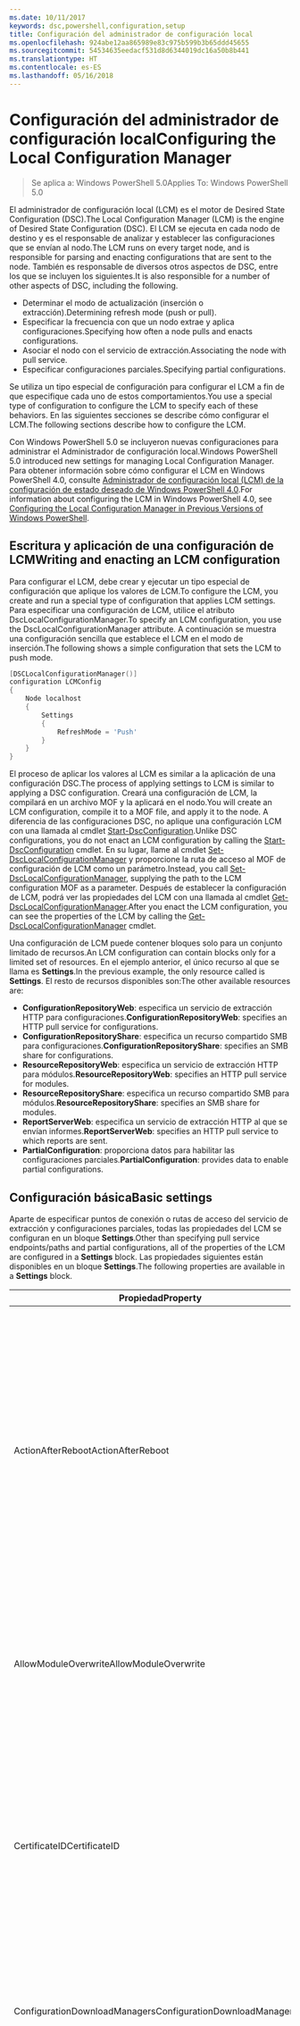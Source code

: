 ```yaml
---
ms.date: 10/11/2017
keywords: dsc,powershell,configuration,setup
title: Configuración del administrador de configuración local
ms.openlocfilehash: 924abe12aa865989e83c975b599b3b65ddd45655
ms.sourcegitcommit: 54534635eedacf531d8d6344019dc16a50b8b441
ms.translationtype: HT
ms.contentlocale: es-ES
ms.lasthandoff: 05/16/2018
---
```

# <a name="configuring-the-local-configuration-manager"></a><span data-ttu-id="0a22b-103">Configuración del administrador de configuración local</span><span class="sxs-lookup"><span data-stu-id="0a22b-103">Configuring the Local Configuration Manager</span></span>

> <span data-ttu-id="0a22b-104">Se aplica a: Windows PowerShell 5.0</span><span class="sxs-lookup"><span data-stu-id="0a22b-104">Applies To: Windows PowerShell 5.0</span></span>

<span data-ttu-id="0a22b-105">El administrador de configuración local (LCM) es el motor de Desired State Configuration (DSC).</span><span class="sxs-lookup"><span data-stu-id="0a22b-105">The Local Configuration Manager (LCM) is the engine of Desired State Configuration (DSC).</span></span>
<span data-ttu-id="0a22b-106">El LCM se ejecuta en cada nodo de destino y es el responsable de analizar y establecer las configuraciones que se envían al nodo.</span><span class="sxs-lookup"><span data-stu-id="0a22b-106">The LCM runs on every target node, and is responsible for parsing and enacting configurations that are sent to the node.</span></span>
<span data-ttu-id="0a22b-107">También es responsable de diversos otros aspectos de DSC, entre los que se incluyen los siguientes.</span><span class="sxs-lookup"><span data-stu-id="0a22b-107">It is also responsible for a number of other aspects of DSC, including the following.</span></span>

- <span data-ttu-id="0a22b-108">Determinar el modo de actualización (inserción o extracción).</span><span class="sxs-lookup"><span data-stu-id="0a22b-108">Determining refresh mode (push or pull).</span></span>
- <span data-ttu-id="0a22b-109">Especificar la frecuencia con que un nodo extrae y aplica configuraciones.</span><span class="sxs-lookup"><span data-stu-id="0a22b-109">Specifying how often a node pulls and enacts configurations.</span></span>
- <span data-ttu-id="0a22b-110">Asociar el nodo con el servicio de extracción.</span><span class="sxs-lookup"><span data-stu-id="0a22b-110">Associating the node with pull service.</span></span>
- <span data-ttu-id="0a22b-111">Especificar configuraciones parciales.</span><span class="sxs-lookup"><span data-stu-id="0a22b-111">Specifying partial configurations.</span></span>

<span data-ttu-id="0a22b-112">Se utiliza un tipo especial de configuración para configurar el LCM a fin de que especifique cada uno de estos comportamientos.</span><span class="sxs-lookup"><span data-stu-id="0a22b-112">You use a special type of configuration to configure the LCM to specify each of these behaviors.</span></span>
<span data-ttu-id="0a22b-113">En las siguientes secciones se describe cómo configurar el LCM.</span><span class="sxs-lookup"><span data-stu-id="0a22b-113">The following sections describe how to configure the LCM.</span></span>

<span data-ttu-id="0a22b-114">Con Windows PowerShell 5.0 se incluyeron nuevas configuraciones para administrar el Administrador de configuración local.</span><span class="sxs-lookup"><span data-stu-id="0a22b-114">Windows PowerShell 5.0 introduced new settings for managing Local Configuration Manager.</span></span>
<span data-ttu-id="0a22b-115">Para obtener información sobre cómo configurar el LCM en Windows PowerShell 4.0, consulte [Administrador de configuración local (LCM) de la configuración de estado deseado de Windows PowerShell 4.0](metaconfig4.md).</span><span class="sxs-lookup"><span data-stu-id="0a22b-115">For information about configuring the LCM in Windows PowerShell 4.0, see [Configuring the Local Configuration Manager in Previous Versions of Windows PowerShell](metaconfig4.md).</span></span>

## <a name="writing-and-enacting-an-lcm-configuration"></a><span data-ttu-id="0a22b-116">Escritura y aplicación de una configuración de LCM</span><span class="sxs-lookup"><span data-stu-id="0a22b-116">Writing and enacting an LCM configuration</span></span>

<span data-ttu-id="0a22b-117">Para configurar el LCM, debe crear y ejecutar un tipo especial de configuración que aplique los valores de LCM.</span><span class="sxs-lookup"><span data-stu-id="0a22b-117">To configure the LCM, you create and run a special type of configuration that applies LCM settings.</span></span>
<span data-ttu-id="0a22b-118">Para especificar una configuración de LCM, utilice el atributo DscLocalConfigurationManager.</span><span class="sxs-lookup"><span data-stu-id="0a22b-118">To specify an LCM configuration, you use the DscLocalConfigurationManager attribute.</span></span>
<span data-ttu-id="0a22b-119">A continuación se muestra una configuración sencilla que establece el LCM en el modo de inserción.</span><span class="sxs-lookup"><span data-stu-id="0a22b-119">The following shows a simple configuration that sets the LCM to push mode.</span></span>

```powershell
[DSCLocalConfigurationManager()]
configuration LCMConfig
{
    Node localhost
    {
        Settings
        {
            RefreshMode = 'Push'
        }
    }
}
```

<span data-ttu-id="0a22b-120">El proceso de aplicar los valores al LCM es similar a la aplicación de una configuración DSC.</span><span class="sxs-lookup"><span data-stu-id="0a22b-120">The process of applying settings to LCM is similar to applying a DSC configuration.</span></span>
<span data-ttu-id="0a22b-121">Creará una configuración de LCM, la compilará en un archivo MOF y la aplicará en el nodo.</span><span class="sxs-lookup"><span data-stu-id="0a22b-121">You will create an LCM configuration, compile it to a MOF file, and apply it to the node.</span></span>
<span data-ttu-id="0a22b-122">A diferencia de las configuraciones DSC, no aplique una configuración LCM con una llamada al cmdlet [Start-DscConfiguration](https://technet.microsoft.com/en-us/library/dn521623.aspx).</span><span class="sxs-lookup"><span data-stu-id="0a22b-122">Unlike DSC configurations, you do not enact an LCM configuration by calling the [Start-DscConfiguration](https://technet.microsoft.com/en-us/library/dn521623.aspx) cmdlet.</span></span>
<span data-ttu-id="0a22b-123">En su lugar, llame al cmdlet [Set-DscLocalConfigurationManager](https://technet.microsoft.com/en-us/library/dn521621.aspx) y proporcione la ruta de acceso al MOF de configuración de LCM como un parámetro.</span><span class="sxs-lookup"><span data-stu-id="0a22b-123">Instead, you call [Set-DscLocalConfigurationManager](https://technet.microsoft.com/en-us/library/dn521621.aspx), supplying the path to the LCM configuration MOF as a parameter.</span></span>
<span data-ttu-id="0a22b-124">Después de establecer la configuración de LCM, podrá ver las propiedades del LCM con una llamada al cmdlet [Get-DscLocalConfigurationManager](https://technet.microsoft.com/en-us/library/dn407378.aspx).</span><span class="sxs-lookup"><span data-stu-id="0a22b-124">After you enact the LCM configuration, you can see the properties of the LCM by calling the [Get-DscLocalConfigurationManager](https://technet.microsoft.com/en-us/library/dn407378.aspx) cmdlet.</span></span>

<span data-ttu-id="0a22b-125">Una configuración de LCM puede contener bloques solo para un conjunto limitado de recursos.</span><span class="sxs-lookup"><span data-stu-id="0a22b-125">An LCM configuration can contain blocks only for a limited set of resources.</span></span>
<span data-ttu-id="0a22b-126">En el ejemplo anterior, el único recurso al que se llama es **Settings**.</span><span class="sxs-lookup"><span data-stu-id="0a22b-126">In the previous example, the only resource called is **Settings**.</span></span>
<span data-ttu-id="0a22b-127">El resto de recursos disponibles son:</span><span class="sxs-lookup"><span data-stu-id="0a22b-127">The other available resources are:</span></span>

* <span data-ttu-id="0a22b-128">**ConfigurationRepositoryWeb**: especifica un servicio de extracción HTTP para configuraciones.</span><span class="sxs-lookup"><span data-stu-id="0a22b-128">**ConfigurationRepositoryWeb**: specifies an HTTP pull service for configurations.</span></span>
* <span data-ttu-id="0a22b-129">**ConfigurationRepositoryShare**: especifica un recurso compartido SMB para configuraciones.</span><span class="sxs-lookup"><span data-stu-id="0a22b-129">**ConfigurationRepositoryShare**: specifies an SMB share for configurations.</span></span>
* <span data-ttu-id="0a22b-130">**ResourceRepositoryWeb**: especifica un servicio de extracción HTTP para módulos.</span><span class="sxs-lookup"><span data-stu-id="0a22b-130">**ResourceRepositoryWeb**: specifies an HTTP pull service for modules.</span></span>
* <span data-ttu-id="0a22b-131">**ResourceRepositoryShare**: especifica un recurso compartido SMB para módulos.</span><span class="sxs-lookup"><span data-stu-id="0a22b-131">**ResourceRepositoryShare**: specifies an SMB share for modules.</span></span>
* <span data-ttu-id="0a22b-132">**ReportServerWeb**: especifica un servicio de extracción HTTP al que se envían informes.</span><span class="sxs-lookup"><span data-stu-id="0a22b-132">**ReportServerWeb**: specifies an HTTP pull service to which reports are sent.</span></span>
* <span data-ttu-id="0a22b-133">**PartialConfiguration**: proporciona datos para habilitar las configuraciones parciales.</span><span class="sxs-lookup"><span data-stu-id="0a22b-133">**PartialConfiguration**: provides data to enable partial configurations.</span></span>

## <a name="basic-settings"></a><span data-ttu-id="0a22b-134">Configuración básica</span><span class="sxs-lookup"><span data-stu-id="0a22b-134">Basic settings</span></span>

<span data-ttu-id="0a22b-135">Aparte de especificar puntos de conexión o rutas de acceso del servicio de extracción y configuraciones parciales, todas las propiedades del LCM se configuran en un bloque **Settings**.</span><span class="sxs-lookup"><span data-stu-id="0a22b-135">Other than specifying pull service endpoints/paths and partial configurations, all of the properties of the LCM are configured in a **Settings** block.</span></span>
<span data-ttu-id="0a22b-136">Las propiedades siguientes están disponibles en un bloque **Settings**.</span><span class="sxs-lookup"><span data-stu-id="0a22b-136">The following properties are available in a **Settings** block.</span></span>

|  <span data-ttu-id="0a22b-137">Propiedad</span><span class="sxs-lookup"><span data-stu-id="0a22b-137">Property</span></span>  |  <span data-ttu-id="0a22b-138">Tipo</span><span class="sxs-lookup"><span data-stu-id="0a22b-138">Type</span></span>  |  <span data-ttu-id="0a22b-139">Descripción</span><span class="sxs-lookup"><span data-stu-id="0a22b-139">Description</span></span>   |
|----------- |------- |--------------- |
| <span data-ttu-id="0a22b-140">ActionAfterReboot</span><span class="sxs-lookup"><span data-stu-id="0a22b-140">ActionAfterReboot</span></span>| <span data-ttu-id="0a22b-141">cadena</span><span class="sxs-lookup"><span data-stu-id="0a22b-141">string</span></span>| <span data-ttu-id="0a22b-142">Especifica lo que ocurre tras un reinicio durante la aplicación de una configuración.</span><span class="sxs-lookup"><span data-stu-id="0a22b-142">Specifies what happens after a reboot during the application of a configuration.</span></span> <span data-ttu-id="0a22b-143">Los valores posibles son __"ContinueConfiguration"__ y __"StopConfiguration"__.</span><span class="sxs-lookup"><span data-stu-id="0a22b-143">The possible values are __"ContinueConfiguration"__ and __"StopConfiguration"__.</span></span> <ul><li> <span data-ttu-id="0a22b-144">__ContinueConfiguration__: continúe aplicando la configuración actual después de reiniciar el equipo.</span><span class="sxs-lookup"><span data-stu-id="0a22b-144">__ContinueConfiguration__: Continue applying the current configuration after machine reboot.</span></span> <span data-ttu-id="0a22b-145">Este es el valor predeterminado</span><span class="sxs-lookup"><span data-stu-id="0a22b-145">This is the default value</span></span></li><li><span data-ttu-id="0a22b-146">__StopConfiguration__: detenga la configuración actual después de reiniciar el equipo.</span><span class="sxs-lookup"><span data-stu-id="0a22b-146">__StopConfiguration__: Stop the current configuration after machine reboot.</span></span></li></ul>|
| <span data-ttu-id="0a22b-147">AllowModuleOverwrite</span><span class="sxs-lookup"><span data-stu-id="0a22b-147">AllowModuleOverwrite</span></span>| <span data-ttu-id="0a22b-148">bool</span><span class="sxs-lookup"><span data-stu-id="0a22b-148">bool</span></span>| <span data-ttu-id="0a22b-149">__$TRUE__ si se permite que las nuevas configuraciones descargadas desde el servicio de extracción sobrescriban las antiguas en el nodo de destino.</span><span class="sxs-lookup"><span data-stu-id="0a22b-149">__$TRUE__ if new configurations downloaded from the pull service are allowed to overwrite the old ones on the target node.</span></span> <span data-ttu-id="0a22b-150">En caso contrario, $FALSE.</span><span class="sxs-lookup"><span data-stu-id="0a22b-150">Otherwise, $FALSE.</span></span>|
| <span data-ttu-id="0a22b-151">CertificateID</span><span class="sxs-lookup"><span data-stu-id="0a22b-151">CertificateID</span></span>| <span data-ttu-id="0a22b-152">cadena</span><span class="sxs-lookup"><span data-stu-id="0a22b-152">string</span></span>| <span data-ttu-id="0a22b-153">La huella digital de un certificado usado para proteger las credenciales que se han pasado en una configuración.</span><span class="sxs-lookup"><span data-stu-id="0a22b-153">The thumbprint of a certificate used to secure credentials passed in a configuration.</span></span> <span data-ttu-id="0a22b-154">Para más información, consulte [Want to secure credentials in Windows PowerShell Desired State Configuration?](http://blogs.msdn.com/b/powershell/archive/2014/01/31/want-to-secure-credentials-in-windows-powershell-desired-state-configuration.aspx) (¿Quiere proteger las credenciales de configuración de estado deseado de Windows PowerShell?).</span><span class="sxs-lookup"><span data-stu-id="0a22b-154">For more information see [Want to secure credentials in Windows PowerShell Desired State Configuration](http://blogs.msdn.com/b/powershell/archive/2014/01/31/want-to-secure-credentials-in-windows-powershell-desired-state-configuration.aspx)?.</span></span> <br> <span data-ttu-id="0a22b-155">__Nota:__ Se administra automáticamente si se usa el servicio de extracción DSC de Azure Automation.</span><span class="sxs-lookup"><span data-stu-id="0a22b-155">__Note:__ this is managed automatically if using Azure Automation DSC pull service.</span></span>|
| <span data-ttu-id="0a22b-156">ConfigurationDownloadManagers</span><span class="sxs-lookup"><span data-stu-id="0a22b-156">ConfigurationDownloadManagers</span></span>| <span data-ttu-id="0a22b-157">CimInstance[]</span><span class="sxs-lookup"><span data-stu-id="0a22b-157">CimInstance[]</span></span>| <span data-ttu-id="0a22b-158">Obsoleto.</span><span class="sxs-lookup"><span data-stu-id="0a22b-158">Obsolete.</span></span> <span data-ttu-id="0a22b-159">Use los bloques __ConfigurationRepositoryWeb__ y __ConfigurationRepositoryShare__ para definir puntos de conexión del servicio de extracción de configuración.</span><span class="sxs-lookup"><span data-stu-id="0a22b-159">Use __ConfigurationRepositoryWeb__ and __ConfigurationRepositoryShare__ blocks to define configuration pull service endpoints.</span></span>|
| <span data-ttu-id="0a22b-160">ConfigurationID</span><span class="sxs-lookup"><span data-stu-id="0a22b-160">ConfigurationID</span></span>| <span data-ttu-id="0a22b-161">cadena</span><span class="sxs-lookup"><span data-stu-id="0a22b-161">string</span></span>| <span data-ttu-id="0a22b-162">Para la compatibilidad con versiones anteriores con versiones anteriores del servicio de extracción.</span><span class="sxs-lookup"><span data-stu-id="0a22b-162">For backwards compatibility with older pull service versions.</span></span> <span data-ttu-id="0a22b-163">Un GUID que identifica el archivo de configuración que se obtendrá de un servicio de extracción.</span><span class="sxs-lookup"><span data-stu-id="0a22b-163">A GUID that identifies the configuration file to get from a pull service.</span></span> <span data-ttu-id="0a22b-164">El nodo extraerá las configuraciones del servicio de extracción si el nombre del MOF de configuración es ConfigurationID.mof.</span><span class="sxs-lookup"><span data-stu-id="0a22b-164">The node will pull configurations on the pull service if the name of the configuration MOF is named ConfigurationID.mof.</span></span><br> <span data-ttu-id="0a22b-165">__Nota:__ Si establece esta propiedad, el registro del nodo con un servicio de extracción mediante __RegistrationKey__ no funcionará.</span><span class="sxs-lookup"><span data-stu-id="0a22b-165">__Note:__ If you set this property, registering the node with a pull service by using __RegistrationKey__ does not work.</span></span> <span data-ttu-id="0a22b-166">Para más información, consulte [Configuración de un cliente de extracción con nombres de configuración](pullClientConfigNames.md).</span><span class="sxs-lookup"><span data-stu-id="0a22b-166">For more information, see [Setting up a pull client with configuration names](pullClientConfigNames.md).</span></span>|
| <span data-ttu-id="0a22b-167">ConfigurationMode</span><span class="sxs-lookup"><span data-stu-id="0a22b-167">ConfigurationMode</span></span>| <span data-ttu-id="0a22b-168">cadena</span><span class="sxs-lookup"><span data-stu-id="0a22b-168">string</span></span> | <span data-ttu-id="0a22b-169">Especifica la forma en que el LCM aplica realmente la configuración a los nodos de destino.</span><span class="sxs-lookup"><span data-stu-id="0a22b-169">Specifies how the LCM actually applies the configuration to the target nodes.</span></span> <span data-ttu-id="0a22b-170">Los valores posibles son __"ApplyOnly"__, __"ApplyAndMonitor"__ y __"ApplyAndAutoCorrect"__.</span><span class="sxs-lookup"><span data-stu-id="0a22b-170">Possible values are __"ApplyOnly"__,__"ApplyAndMonitor"__, and __"ApplyAndAutoCorrect"__.</span></span> <ul><li><span data-ttu-id="0a22b-171">__"ApplyOnly"__: DSC aplica la configuración y no hace nada más, a menos que se inserte una nueva configuración en el nodo de destino o se extraiga una nueva configuración de un servicio.</span><span class="sxs-lookup"><span data-stu-id="0a22b-171">__ApplyOnly__: DSC applies the configuration and does nothing further unless a new configuration is pushed to the target node or when a new configuration is pulled from a service.</span></span> <span data-ttu-id="0a22b-172">Después de la aplicación inicial de una nueva configuración, DSC no comprueba si hay un desplazamiento con respecto a un estado configurado previamente.</span><span class="sxs-lookup"><span data-stu-id="0a22b-172">After initial application of a new configuration, DSC does not check for drift from a previously configured state.</span></span> <span data-ttu-id="0a22b-173">Tenga en cuenta que DSC intentará aplicar la configuración hasta que lo consiga antes de que __ApplyOnly__ surta efecto.</span><span class="sxs-lookup"><span data-stu-id="0a22b-173">Note that DSC will attempt to apply the configuration until it is successful before __ApplyOnly__ takes effect.</span></span> </li><li> <span data-ttu-id="0a22b-174">__ApplyAndMonitor__: este es el valor predeterminado.</span><span class="sxs-lookup"><span data-stu-id="0a22b-174">__ApplyAndMonitor__: This is the default value.</span></span> <span data-ttu-id="0a22b-175">El LCM aplica las nuevas configuraciones.</span><span class="sxs-lookup"><span data-stu-id="0a22b-175">The LCM applies any new configurations.</span></span> <span data-ttu-id="0a22b-176">Después de la aplicación inicial de una nueva configuración, si el nodo de destino se desplaza del estado deseado, DSC notifica la discrepancia en los registros.</span><span class="sxs-lookup"><span data-stu-id="0a22b-176">After initial application of a new configuration, if the target node drifts from the desired state, DSC reports the discrepancy in logs.</span></span> <span data-ttu-id="0a22b-177">Tenga en cuenta que DSC intentará aplicar la configuración hasta que lo consiga antes de que __ApplyAndMonitor__ surta efecto.</span><span class="sxs-lookup"><span data-stu-id="0a22b-177">Note that DSC will attempt to apply the configuration until it is successful before __ApplyAndMonitor__ takes effect.</span></span></li><li><span data-ttu-id="0a22b-178">__ApplyAndAutoCorrect__: DSC aplica cualquier configuración nueva.</span><span class="sxs-lookup"><span data-stu-id="0a22b-178">__ApplyAndAutoCorrect__: DSC applies any new configurations.</span></span> <span data-ttu-id="0a22b-179">Después de la aplicación inicial de una nueva configuración, si el nodo de destino se desplaza del estado deseado, DSC notifica la discrepancia en los registros y después vuelve a aplicar la configuración actual.</span><span class="sxs-lookup"><span data-stu-id="0a22b-179">After initial application of a new configuration, if the target node drifts from the desired state, DSC reports the discrepancy in logs, and then re-applies the current configuration.</span></span></li></ul>|
| <span data-ttu-id="0a22b-180">ConfigurationModeFrequencyMins</span><span class="sxs-lookup"><span data-stu-id="0a22b-180">ConfigurationModeFrequencyMins</span></span>| <span data-ttu-id="0a22b-181">UInt32</span><span class="sxs-lookup"><span data-stu-id="0a22b-181">UInt32</span></span>| <span data-ttu-id="0a22b-182">La frecuencia, en minutos, con que se comprueba y aplica la configuración actual.</span><span class="sxs-lookup"><span data-stu-id="0a22b-182">How often, in minutes, the current configuration is checked and applied.</span></span> <span data-ttu-id="0a22b-183">Esta propiedad se omite si la propiedad ConfigurationMode se establece en ApplyOnly.</span><span class="sxs-lookup"><span data-stu-id="0a22b-183">This property is ignored if the ConfigurationMode property is set to ApplyOnly.</span></span> <span data-ttu-id="0a22b-184">El valor predeterminado es 15.</span><span class="sxs-lookup"><span data-stu-id="0a22b-184">The default value is 15.</span></span>|
| <span data-ttu-id="0a22b-185">DebugMode</span><span class="sxs-lookup"><span data-stu-id="0a22b-185">DebugMode</span></span>| <span data-ttu-id="0a22b-186">cadena</span><span class="sxs-lookup"><span data-stu-id="0a22b-186">string</span></span>| <span data-ttu-id="0a22b-187">Los valores posibles son __None__, __ForceModuleImport__ y __All__.</span><span class="sxs-lookup"><span data-stu-id="0a22b-187">Possible values are __None__, __ForceModuleImport__, and __All__.</span></span> <ul><li><span data-ttu-id="0a22b-188">Establézcala en __None__ para utilizar los recursos almacenados en caché.</span><span class="sxs-lookup"><span data-stu-id="0a22b-188">Set to __None__ to use cached resources.</span></span> <span data-ttu-id="0a22b-189">Este es el valor predeterminado y debe utilizarse en escenarios de producción.</span><span class="sxs-lookup"><span data-stu-id="0a22b-189">This is the default and should be used in production scenarios.</span></span></li><li><span data-ttu-id="0a22b-190">Si se establece en __ForceModuleImport__, provocará que el LCM vuelva a cargar los módulos de recursos de DSC, incluso aunque se hayan cargado y almacenado en caché previamente.</span><span class="sxs-lookup"><span data-stu-id="0a22b-190">Setting to __ForceModuleImport__, causes the LCM to reload any DSC resource modules, even if they have been previously loaded and cached.</span></span> <span data-ttu-id="0a22b-191">Esto afecta al rendimiento de las operaciones de DSC, ya que cada módulo se recarga cuando se usa.</span><span class="sxs-lookup"><span data-stu-id="0a22b-191">This impacts the performance of DSC operations as each module is reloaded on use.</span></span> <span data-ttu-id="0a22b-192">Normalmente, este valor se usaría durante la depuración de un recurso.</span><span class="sxs-lookup"><span data-stu-id="0a22b-192">Typically you would use this value while debugging a resource</span></span></li><li><span data-ttu-id="0a22b-193">En esta versión, __All__  es lo mismo que __ForceModuleImport__.</span><span class="sxs-lookup"><span data-stu-id="0a22b-193">In this release, __All__ is same as __ForceModuleImport__</span></span></li></ul> |
| <span data-ttu-id="0a22b-194">RebootNodeIfNeeded</span><span class="sxs-lookup"><span data-stu-id="0a22b-194">RebootNodeIfNeeded</span></span>| <span data-ttu-id="0a22b-195">bool</span><span class="sxs-lookup"><span data-stu-id="0a22b-195">bool</span></span>| <span data-ttu-id="0a22b-196">Establezca esta propiedad en __$true__ para reiniciar automáticamente el nodo después de aplicar una configuración que requiera un reinicio.</span><span class="sxs-lookup"><span data-stu-id="0a22b-196">Set this to __$true__ to automatically reboot the node after a configuration that requires reboot is applied.</span></span> <span data-ttu-id="0a22b-197">De lo contrario, tendrá que reiniciar manualmente el nodo de configuración que lo requiera.</span><span class="sxs-lookup"><span data-stu-id="0a22b-197">Otherwise, you will have to manually reboot the node for any configuration that requires it.</span></span> <span data-ttu-id="0a22b-198">El valor predeterminado es __$false__.</span><span class="sxs-lookup"><span data-stu-id="0a22b-198">The default value is __$false__.</span></span> <span data-ttu-id="0a22b-199">Para usar esta configuración cuando una instancia distinta de DSC (como Windows Installer) implementa una condición de reinicio, combine la configuración con el módulo [xPendingReboot](https://github.com/powershell/xpendingreboot).</span><span class="sxs-lookup"><span data-stu-id="0a22b-199">To use this setting when a reboot condition is enacted by something other than DSC (such as Windows Installer), combine this setting with the [xPendingReboot](https://github.com/powershell/xpendingreboot) module.</span></span>|
| <span data-ttu-id="0a22b-200">RefreshMode</span><span class="sxs-lookup"><span data-stu-id="0a22b-200">RefreshMode</span></span>| <span data-ttu-id="0a22b-201">cadena</span><span class="sxs-lookup"><span data-stu-id="0a22b-201">string</span></span>| <span data-ttu-id="0a22b-202">Especifica cómo obtiene el LCM las configuraciones.</span><span class="sxs-lookup"><span data-stu-id="0a22b-202">Specifies how the LCM gets configurations.</span></span> <span data-ttu-id="0a22b-203">Los valores posibles son __"Disabled"__, __"Push"__ y __"Pull"__.</span><span class="sxs-lookup"><span data-stu-id="0a22b-203">The possible values are __"Disabled"__, __"Push"__, and __"Pull"__.</span></span> <ul><li><span data-ttu-id="0a22b-204">__Disabled__: las configuraciones DSC se deshabilitan para este nodo.</span><span class="sxs-lookup"><span data-stu-id="0a22b-204">__Disabled__: DSC configurations are disabled for this node.</span></span></li><li> <span data-ttu-id="0a22b-205">__Push__: las configuraciones se inician con una llamada al cmdlet [Start-DscConfiguration](https://technet.microsoft.com/en-us/library/dn521623.aspx).</span><span class="sxs-lookup"><span data-stu-id="0a22b-205">__Push__: Configurations are initiated by calling the [Start-DscConfiguration](https://technet.microsoft.com/en-us/library/dn521623.aspx) cmdlet.</span></span> <span data-ttu-id="0a22b-206">La configuración se aplica inmediatamente al nodo.</span><span class="sxs-lookup"><span data-stu-id="0a22b-206">The configuration is applied immediately to the node.</span></span> <span data-ttu-id="0a22b-207">Este es el valor predeterminado.</span><span class="sxs-lookup"><span data-stu-id="0a22b-207">This is the default value.</span></span></li><li><span data-ttu-id="0a22b-208">__Pull:__ el nodo se configura para comprobar con regularidad si existen configuraciones en una ruta de acceso de SMB o un servicio de extracción.</span><span class="sxs-lookup"><span data-stu-id="0a22b-208">__Pull:__ The node is configured to regularly check for configurations from a pull service or SMB path.</span></span> <span data-ttu-id="0a22b-209">Si esta propiedad se establece en __Pull__, se debe especificar una ruta de acceso HTTP (servicio) o SMB (recurso compartido) en un bloque __ConfigurationRepositoryWeb__ o __ConfigurationRepositoryShare__.</span><span class="sxs-lookup"><span data-stu-id="0a22b-209">If this property is set to __Pull__, you must specify an HTTP (service) or SMB (share) path in a __ConfigurationRepositoryWeb__ or __ConfigurationRepositoryShare__ block.</span></span></li></ul>|
| <span data-ttu-id="0a22b-210">RefreshFrequencyMins</span><span class="sxs-lookup"><span data-stu-id="0a22b-210">RefreshFrequencyMins</span></span>| <span data-ttu-id="0a22b-211">Uint32</span><span class="sxs-lookup"><span data-stu-id="0a22b-211">Uint32</span></span>| <span data-ttu-id="0a22b-212">El intervalo de tiempo, en minutos, que emplea el LCM para comprobar un servicio de extracción en busca de configuraciones actualizadas.</span><span class="sxs-lookup"><span data-stu-id="0a22b-212">The time interval, in minutes, at which the LCM checks a pull service to get updated configurations.</span></span> <span data-ttu-id="0a22b-213">Este valor se omite si el LCM no está configurado en el modo de extracción.</span><span class="sxs-lookup"><span data-stu-id="0a22b-213">This value is ignored if the LCM is not configured in pull mode.</span></span> <span data-ttu-id="0a22b-214">El valor predeterminado es 30.</span><span class="sxs-lookup"><span data-stu-id="0a22b-214">The default value is 30.</span></span>|
| <span data-ttu-id="0a22b-215">ReportManagers</span><span class="sxs-lookup"><span data-stu-id="0a22b-215">ReportManagers</span></span>| <span data-ttu-id="0a22b-216">CimInstance[]</span><span class="sxs-lookup"><span data-stu-id="0a22b-216">CimInstance[]</span></span>| <span data-ttu-id="0a22b-217">Obsoleto.</span><span class="sxs-lookup"><span data-stu-id="0a22b-217">Obsolete.</span></span> <span data-ttu-id="0a22b-218">Use los bloques __ReportServerWeb__ para definir un punto de conexión para enviar datos de informes a un servicio de extracción.</span><span class="sxs-lookup"><span data-stu-id="0a22b-218">Use __ReportServerWeb__ blocks to define an endpoint to send reporting data to a pull service.</span></span>|
| <span data-ttu-id="0a22b-219">ResourceModuleManagers</span><span class="sxs-lookup"><span data-stu-id="0a22b-219">ResourceModuleManagers</span></span>| <span data-ttu-id="0a22b-220">CimInstance[]</span><span class="sxs-lookup"><span data-stu-id="0a22b-220">CimInstance[]</span></span>| <span data-ttu-id="0a22b-221">Obsoleto.</span><span class="sxs-lookup"><span data-stu-id="0a22b-221">Obsolete.</span></span> <span data-ttu-id="0a22b-222">Use los bloques __ResourceRepositoryWeb__ y __ResourceRepositoryShare__ para definir puntos de conexión HTTP o rutas de acceso SMB del servicio de extracción, respectivamente.</span><span class="sxs-lookup"><span data-stu-id="0a22b-222">Use __ResourceRepositoryWeb__ and __ResourceRepositoryShare__ blocks to define pull service HTTP endpoints or SMB paths, respectively.</span></span>|
| <span data-ttu-id="0a22b-223">PartialConfigurations</span><span class="sxs-lookup"><span data-stu-id="0a22b-223">PartialConfigurations</span></span>| <span data-ttu-id="0a22b-224">CimInstance</span><span class="sxs-lookup"><span data-stu-id="0a22b-224">CimInstance</span></span>| <span data-ttu-id="0a22b-225">Sin implementar.</span><span class="sxs-lookup"><span data-stu-id="0a22b-225">Not implemented.</span></span> <span data-ttu-id="0a22b-226">No usar.</span><span class="sxs-lookup"><span data-stu-id="0a22b-226">Do not use.</span></span>|
| <span data-ttu-id="0a22b-227">StatusRetentionTimeInDays</span><span class="sxs-lookup"><span data-stu-id="0a22b-227">StatusRetentionTimeInDays</span></span> | <span data-ttu-id="0a22b-228">UInt32</span><span class="sxs-lookup"><span data-stu-id="0a22b-228">UInt32</span></span>| <span data-ttu-id="0a22b-229">El número de días que el LCM mantiene el estado de la configuración actual.</span><span class="sxs-lookup"><span data-stu-id="0a22b-229">The number of days the LCM keeps the status of the current configuration.</span></span>|

## <a name="pull-service"></a><span data-ttu-id="0a22b-230">Servicio de extracción</span><span class="sxs-lookup"><span data-stu-id="0a22b-230">Pull service</span></span>

<span data-ttu-id="0a22b-231">La configuración de LCM admite la definición de los siguientes puntos de conexión del servicio de extracción:</span><span class="sxs-lookup"><span data-stu-id="0a22b-231">LCM configuration supports defining the following types of pull service endpoints:</span></span>

- <span data-ttu-id="0a22b-232">**Servidor de configuración**: un repositorio para las configuraciones DSC.</span><span class="sxs-lookup"><span data-stu-id="0a22b-232">**Configuration server**: A repository for DSC configurations.</span></span> <span data-ttu-id="0a22b-233">Defina servidores de configuración mediante el uso de bloques **ConfigurationRepositoryWeb** (para servidores basados en web) y **ConfigurationRepositoryShare** (para servidores basados en SMB).</span><span class="sxs-lookup"><span data-stu-id="0a22b-233">Define configuration servers by using **ConfigurationRepositoryWeb** (for web-based servers) and **ConfigurationRepositoryShare** (for SMB-based servers) blocks.</span></span>
- <span data-ttu-id="0a22b-234">**Servidor de recursos**: un repositorio para recursos de DSC, empaquetado como módulos de PowerShell.</span><span class="sxs-lookup"><span data-stu-id="0a22b-234">**Resource server**: A repository for DSC resources, packaged as PowerShell modules.</span></span> <span data-ttu-id="0a22b-235">Defina servidores de recursos mediante el uso de bloques **ResourceRepositoryWeb** (para servidores basados en web) y **ResourceRepositoryShare** (para servidores basados en SMB).</span><span class="sxs-lookup"><span data-stu-id="0a22b-235">Define resource servers by using **ResourceRepositoryWeb** (for web-based servers) and **ResourceRepositoryShare** (for SMB-based servers) blocks.</span></span>
- <span data-ttu-id="0a22b-236">**Servidor de informes**: un servicio al que DSC envía datos de informes.</span><span class="sxs-lookup"><span data-stu-id="0a22b-236">**Report server**: A service that DSC sends report data to.</span></span> <span data-ttu-id="0a22b-237">Defina servidores de informes mediante bloques **ReportServerWeb**.</span><span class="sxs-lookup"><span data-stu-id="0a22b-237">Define report servers by using **ReportServerWeb** blocks.</span></span> <span data-ttu-id="0a22b-238">Un servidor de informes debe ser un servicio web.</span><span class="sxs-lookup"><span data-stu-id="0a22b-238">A report server must be a web service.</span></span>

<span data-ttu-id="0a22b-239">Para ver más detalles sobre el servicio de extracción, consulte [Servicio de extracción de Desired State Configuration](pullServer.md).</span><span class="sxs-lookup"><span data-stu-id="0a22b-239">For more details on pull service see, [Desired State Configuration Pull Service](pullServer.md).</span></span>

## <a name="configuration-server-blocks"></a><span data-ttu-id="0a22b-240">Bloques del servidor de configuración</span><span class="sxs-lookup"><span data-stu-id="0a22b-240">Configuration server blocks</span></span>

<span data-ttu-id="0a22b-241">Para definir un servidor de configuración basado en web, cree un bloque **ConfigurationRepositoryWeb**.</span><span class="sxs-lookup"><span data-stu-id="0a22b-241">To define a web-based configuration server, you create a **ConfigurationRepositoryWeb** block.</span></span>
<span data-ttu-id="0a22b-242">Un bloque **ConfigurationRepositoryWeb** define las siguientes propiedades.</span><span class="sxs-lookup"><span data-stu-id="0a22b-242">A **ConfigurationRepositoryWeb** defines the following properties.</span></span>

|<span data-ttu-id="0a22b-243">Propiedad</span><span class="sxs-lookup"><span data-stu-id="0a22b-243">Property</span></span>|<span data-ttu-id="0a22b-244">Tipo</span><span class="sxs-lookup"><span data-stu-id="0a22b-244">Type</span></span>|<span data-ttu-id="0a22b-245">Descripción</span><span class="sxs-lookup"><span data-stu-id="0a22b-245">Description</span></span>|
|---|---|---|
|<span data-ttu-id="0a22b-246">AllowUnsecureConnection</span><span class="sxs-lookup"><span data-stu-id="0a22b-246">AllowUnsecureConnection</span></span>|<span data-ttu-id="0a22b-247">bool</span><span class="sxs-lookup"><span data-stu-id="0a22b-247">bool</span></span>|<span data-ttu-id="0a22b-248">Establézcala en **$TRUE** para permitir conexiones desde el nodo al servidor sin autenticación.</span><span class="sxs-lookup"><span data-stu-id="0a22b-248">Set to **$TRUE** to allow connections from the node to the server without authentication.</span></span> <span data-ttu-id="0a22b-249">Establézcala en **$FALSE** para que se requiera autenticación.</span><span class="sxs-lookup"><span data-stu-id="0a22b-249">Set to **$FALSE** to require authentication.</span></span>|
|<span data-ttu-id="0a22b-250">CertificateID</span><span class="sxs-lookup"><span data-stu-id="0a22b-250">CertificateID</span></span>|<span data-ttu-id="0a22b-251">cadena</span><span class="sxs-lookup"><span data-stu-id="0a22b-251">string</span></span>|<span data-ttu-id="0a22b-252">La huella digital de un certificado usado para autenticar el servidor.</span><span class="sxs-lookup"><span data-stu-id="0a22b-252">The thumbprint of a certificate used to authenticate to the server.</span></span>|
|<span data-ttu-id="0a22b-253">ConfigurationNames</span><span class="sxs-lookup"><span data-stu-id="0a22b-253">ConfigurationNames</span></span>|<span data-ttu-id="0a22b-254">String[]</span><span class="sxs-lookup"><span data-stu-id="0a22b-254">String[]</span></span>|<span data-ttu-id="0a22b-255">Una matriz de nombres de configuraciones que el nodo de destino extraerá.</span><span class="sxs-lookup"><span data-stu-id="0a22b-255">An array of names of configurations to be pulled by the target node.</span></span> <span data-ttu-id="0a22b-256">Solo se usan si el nodo se registra con el servicio de extracción mediante un elemento **RegistrationKey**.</span><span class="sxs-lookup"><span data-stu-id="0a22b-256">These are used only if the node is registered with the pull service by using a **RegistrationKey**.</span></span> <span data-ttu-id="0a22b-257">Para más información, consulte [Configuración de un cliente de extracción con nombres de configuración](pullClientConfigNames.md).</span><span class="sxs-lookup"><span data-stu-id="0a22b-257">For more information, see [Setting up a pull client with configuration names](pullClientConfigNames.md).</span></span>|
|<span data-ttu-id="0a22b-258">RegistrationKey</span><span class="sxs-lookup"><span data-stu-id="0a22b-258">RegistrationKey</span></span>|<span data-ttu-id="0a22b-259">cadena</span><span class="sxs-lookup"><span data-stu-id="0a22b-259">string</span></span>|<span data-ttu-id="0a22b-260">Un GUID que registra el nodo con el servicio de extracción.</span><span class="sxs-lookup"><span data-stu-id="0a22b-260">A GUID that registers the node with the pull service.</span></span> <span data-ttu-id="0a22b-261">Para más información, consulte [Configuración de un cliente de extracción con nombres de configuración](pullClientConfigNames.md).</span><span class="sxs-lookup"><span data-stu-id="0a22b-261">For more information, see [Setting up a pull client with configuration names](pullClientConfigNames.md).</span></span>|
|<span data-ttu-id="0a22b-262">ServerURL</span><span class="sxs-lookup"><span data-stu-id="0a22b-262">ServerURL</span></span>|<span data-ttu-id="0a22b-263">cadena</span><span class="sxs-lookup"><span data-stu-id="0a22b-263">string</span></span>|<span data-ttu-id="0a22b-264">La dirección URL del servicio de configuración.</span><span class="sxs-lookup"><span data-stu-id="0a22b-264">The URL of the configuration service.</span></span>|

<span data-ttu-id="0a22b-265">Hay disponible un script de ejemplo para simplificar la configuración del valor ConfigurationRepositoryWeb para los nodos locales, consulte el artículo sobre la [configuración de metaconfiguraciones DSC](https://docs.microsoft.com/en-us/azure/automation/automation-dsc-onboarding#generating-dsc-metaconfigurations)</span><span class="sxs-lookup"><span data-stu-id="0a22b-265">An example script to simplify configuring the ConfigurationRepositoryWeb value for on-premises nodes is available - see [Generating DSC metaconfigurations](https://docs.microsoft.com/en-us/azure/automation/automation-dsc-onboarding#generating-dsc-metaconfigurations)</span></span>

<span data-ttu-id="0a22b-266">Para definir un servidor de configuración basado en SMB, cree un bloque **ConfigurationRepositoryShare**.</span><span class="sxs-lookup"><span data-stu-id="0a22b-266">To define an SMB-based configuration server, you create a **ConfigurationRepositoryShare** block.</span></span>
<span data-ttu-id="0a22b-267">Un bloque **ConfigurationRepositoryShare** define las siguientes propiedades.</span><span class="sxs-lookup"><span data-stu-id="0a22b-267">A **ConfigurationRepositoryShare** defines the following properties.</span></span>

|<span data-ttu-id="0a22b-268">Propiedad</span><span class="sxs-lookup"><span data-stu-id="0a22b-268">Property</span></span>|<span data-ttu-id="0a22b-269">Tipo</span><span class="sxs-lookup"><span data-stu-id="0a22b-269">Type</span></span>|<span data-ttu-id="0a22b-270">Descripción</span><span class="sxs-lookup"><span data-stu-id="0a22b-270">Description</span></span>|
|---|---|---|
|<span data-ttu-id="0a22b-271">Credential</span><span class="sxs-lookup"><span data-stu-id="0a22b-271">Credential</span></span>|<span data-ttu-id="0a22b-272">MSFT_Credential</span><span class="sxs-lookup"><span data-stu-id="0a22b-272">MSFT_Credential</span></span>|<span data-ttu-id="0a22b-273">La credencial usada para autenticarse en el recurso compartido SMB.</span><span class="sxs-lookup"><span data-stu-id="0a22b-273">The credential used to authenticate to the SMB share.</span></span>|
|<span data-ttu-id="0a22b-274">SourcePath</span><span class="sxs-lookup"><span data-stu-id="0a22b-274">SourcePath</span></span>|<span data-ttu-id="0a22b-275">cadena</span><span class="sxs-lookup"><span data-stu-id="0a22b-275">string</span></span>|<span data-ttu-id="0a22b-276">La ruta de acceso del recurso compartido SMB.</span><span class="sxs-lookup"><span data-stu-id="0a22b-276">The path of the SMB share.</span></span>|

## <a name="resource-server-blocks"></a><span data-ttu-id="0a22b-277">Bloques del servidor de recursos</span><span class="sxs-lookup"><span data-stu-id="0a22b-277">Resource server blocks</span></span>

<span data-ttu-id="0a22b-278">Para definir un servidor de recursos basado en web, cree un bloque **ResourceRepositoryWeb**.</span><span class="sxs-lookup"><span data-stu-id="0a22b-278">To define a web-based resource server, you create a **ResourceRepositoryWeb** block.</span></span>
<span data-ttu-id="0a22b-279">Un bloque **ResourceRepositoryWeb** define las siguientes propiedades.</span><span class="sxs-lookup"><span data-stu-id="0a22b-279">A **ResourceRepositoryWeb** defines the following properties.</span></span>

|<span data-ttu-id="0a22b-280">Propiedad</span><span class="sxs-lookup"><span data-stu-id="0a22b-280">Property</span></span>|<span data-ttu-id="0a22b-281">Tipo</span><span class="sxs-lookup"><span data-stu-id="0a22b-281">Type</span></span>|<span data-ttu-id="0a22b-282">Descripción</span><span class="sxs-lookup"><span data-stu-id="0a22b-282">Description</span></span>|
|---|---|---|
|<span data-ttu-id="0a22b-283">AllowUnsecureConnection</span><span class="sxs-lookup"><span data-stu-id="0a22b-283">AllowUnsecureConnection</span></span>|<span data-ttu-id="0a22b-284">bool</span><span class="sxs-lookup"><span data-stu-id="0a22b-284">bool</span></span>|<span data-ttu-id="0a22b-285">Establézcala en **$TRUE** para permitir conexiones desde el nodo al servidor sin autenticación.</span><span class="sxs-lookup"><span data-stu-id="0a22b-285">Set to **$TRUE** to allow connections from the node to the server without authentication.</span></span> <span data-ttu-id="0a22b-286">Establézcala en **$FALSE** para que se requiera autenticación.</span><span class="sxs-lookup"><span data-stu-id="0a22b-286">Set to **$FALSE** to require authentication.</span></span>|
|<span data-ttu-id="0a22b-287">CertificateID</span><span class="sxs-lookup"><span data-stu-id="0a22b-287">CertificateID</span></span>|<span data-ttu-id="0a22b-288">cadena</span><span class="sxs-lookup"><span data-stu-id="0a22b-288">string</span></span>|<span data-ttu-id="0a22b-289">La huella digital de un certificado usado para autenticar el servidor.</span><span class="sxs-lookup"><span data-stu-id="0a22b-289">The thumbprint of a certificate used to authenticate to the server.</span></span>|
|<span data-ttu-id="0a22b-290">RegistrationKey</span><span class="sxs-lookup"><span data-stu-id="0a22b-290">RegistrationKey</span></span>|<span data-ttu-id="0a22b-291">cadena</span><span class="sxs-lookup"><span data-stu-id="0a22b-291">string</span></span>|<span data-ttu-id="0a22b-292">Un GUID que identifica el nodo para el servicio de extracción.</span><span class="sxs-lookup"><span data-stu-id="0a22b-292">A GUID that identifies the node to the pull service.</span></span>|
|<span data-ttu-id="0a22b-293">ServerURL</span><span class="sxs-lookup"><span data-stu-id="0a22b-293">ServerURL</span></span>|<span data-ttu-id="0a22b-294">cadena</span><span class="sxs-lookup"><span data-stu-id="0a22b-294">string</span></span>|<span data-ttu-id="0a22b-295">La dirección URL del servidor de configuración.</span><span class="sxs-lookup"><span data-stu-id="0a22b-295">The URL of the configuration server.</span></span>|

<span data-ttu-id="0a22b-296">Hay disponible un script de ejemplo para simplificar la configuración del valor ResourceRepositoryWeb para los nodos locales, consulte el artículo sobre la [configuración de metaconfiguraciones DSC](https://docs.microsoft.com/en-us/azure/automation/automation-dsc-onboarding#generating-dsc-metaconfigurations)</span><span class="sxs-lookup"><span data-stu-id="0a22b-296">An example script to simplify configuring the ResourceRepositoryWeb value for on-premises nodes is available - see [Generating DSC metaconfigurations](https://docs.microsoft.com/en-us/azure/automation/automation-dsc-onboarding#generating-dsc-metaconfigurations)</span></span>

<span data-ttu-id="0a22b-297">Para definir un servidor de recursos basado en SMB, cree un bloque **ResourceRepositoryShare**.</span><span class="sxs-lookup"><span data-stu-id="0a22b-297">To define an SMB-based resource server, you create a **ResourceRepositoryShare** block.</span></span>
<span data-ttu-id="0a22b-298">**ResourceRepositoryShare** define las siguientes propiedades.</span><span class="sxs-lookup"><span data-stu-id="0a22b-298">**ResourceRepositoryShare** defines the following properties.</span></span>

|<span data-ttu-id="0a22b-299">Propiedad</span><span class="sxs-lookup"><span data-stu-id="0a22b-299">Property</span></span>|<span data-ttu-id="0a22b-300">Tipo</span><span class="sxs-lookup"><span data-stu-id="0a22b-300">Type</span></span>|<span data-ttu-id="0a22b-301">Descripción</span><span class="sxs-lookup"><span data-stu-id="0a22b-301">Description</span></span>|
|---|---|---|
|<span data-ttu-id="0a22b-302">Credential</span><span class="sxs-lookup"><span data-stu-id="0a22b-302">Credential</span></span>|<span data-ttu-id="0a22b-303">MSFT_Credential</span><span class="sxs-lookup"><span data-stu-id="0a22b-303">MSFT_Credential</span></span>|<span data-ttu-id="0a22b-304">La credencial usada para autenticarse en el recurso compartido SMB.</span><span class="sxs-lookup"><span data-stu-id="0a22b-304">The credential used to authenticate to the SMB share.</span></span> <span data-ttu-id="0a22b-305">Para obtener un ejemplo de transferencia de credenciales, consulte [Configuración de un servidor de incorporación de cambios SMB de DSC](pullServerSMB.md)</span><span class="sxs-lookup"><span data-stu-id="0a22b-305">For an example of passing credentials, see [Setting up a DSC SMB pull server](pullServerSMB.md)</span></span>|
|<span data-ttu-id="0a22b-306">SourcePath</span><span class="sxs-lookup"><span data-stu-id="0a22b-306">SourcePath</span></span>|<span data-ttu-id="0a22b-307">cadena</span><span class="sxs-lookup"><span data-stu-id="0a22b-307">string</span></span>|<span data-ttu-id="0a22b-308">La ruta de acceso del recurso compartido SMB.</span><span class="sxs-lookup"><span data-stu-id="0a22b-308">The path of the SMB share.</span></span>|

## <a name="report-server-blocks"></a><span data-ttu-id="0a22b-309">Bloques del servidor de informes</span><span class="sxs-lookup"><span data-stu-id="0a22b-309">Report server blocks</span></span>

<span data-ttu-id="0a22b-310">Para definir un servidor de informes, cree un bloque **ReportServerWeb**.</span><span class="sxs-lookup"><span data-stu-id="0a22b-310">To define a report server, you create a **ReportServerWeb** block.</span></span>
<span data-ttu-id="0a22b-311">El rol del servidor de informes no es compatible con el servicio de extracción basado en SMB.</span><span class="sxs-lookup"><span data-stu-id="0a22b-311">The report server role is not compatible with SMB based pull service.</span></span>
<span data-ttu-id="0a22b-312">**ReportServerWeb** define las siguientes propiedades.</span><span class="sxs-lookup"><span data-stu-id="0a22b-312">**ReportServerWeb** defines the following properties.</span></span>

|<span data-ttu-id="0a22b-313">Propiedad</span><span class="sxs-lookup"><span data-stu-id="0a22b-313">Property</span></span>|<span data-ttu-id="0a22b-314">Tipo</span><span class="sxs-lookup"><span data-stu-id="0a22b-314">Type</span></span>|<span data-ttu-id="0a22b-315">Descripción</span><span class="sxs-lookup"><span data-stu-id="0a22b-315">Description</span></span>|
|---|---|---|
|<span data-ttu-id="0a22b-316">AllowUnsecureConnection</span><span class="sxs-lookup"><span data-stu-id="0a22b-316">AllowUnsecureConnection</span></span>|<span data-ttu-id="0a22b-317">bool</span><span class="sxs-lookup"><span data-stu-id="0a22b-317">bool</span></span>|<span data-ttu-id="0a22b-318">Establézcala en **$TRUE** para permitir conexiones desde el nodo al servidor sin autenticación.</span><span class="sxs-lookup"><span data-stu-id="0a22b-318">Set to **$TRUE** to allow connections from the node to the server without authentication.</span></span> <span data-ttu-id="0a22b-319">Establézcala en **$FALSE** para que se requiera autenticación.</span><span class="sxs-lookup"><span data-stu-id="0a22b-319">Set to **$FALSE** to require authentication.</span></span>|
|<span data-ttu-id="0a22b-320">CertificateID</span><span class="sxs-lookup"><span data-stu-id="0a22b-320">CertificateID</span></span>|<span data-ttu-id="0a22b-321">cadena</span><span class="sxs-lookup"><span data-stu-id="0a22b-321">string</span></span>|<span data-ttu-id="0a22b-322">La huella digital de un certificado usado para autenticar el servidor.</span><span class="sxs-lookup"><span data-stu-id="0a22b-322">The thumbprint of a certificate used to authenticate to the server.</span></span>|
|<span data-ttu-id="0a22b-323">RegistrationKey</span><span class="sxs-lookup"><span data-stu-id="0a22b-323">RegistrationKey</span></span>|<span data-ttu-id="0a22b-324">cadena</span><span class="sxs-lookup"><span data-stu-id="0a22b-324">string</span></span>|<span data-ttu-id="0a22b-325">Un GUID que identifica el nodo para el servicio de extracción.</span><span class="sxs-lookup"><span data-stu-id="0a22b-325">A GUID that identifies the node to the pull service.</span></span>|
|<span data-ttu-id="0a22b-326">ServerURL</span><span class="sxs-lookup"><span data-stu-id="0a22b-326">ServerURL</span></span>|<span data-ttu-id="0a22b-327">cadena</span><span class="sxs-lookup"><span data-stu-id="0a22b-327">string</span></span>|<span data-ttu-id="0a22b-328">La dirección URL del servidor de configuración.</span><span class="sxs-lookup"><span data-stu-id="0a22b-328">The URL of the configuration server.</span></span>|

<span data-ttu-id="0a22b-329">Hay disponible un script de ejemplo para simplificar la configuración del valor ReportServerWeb para los nodos locales, consulte el artículo sobre la [configuración de metaconfiguraciones DSC](https://docs.microsoft.com/en-us/azure/automation/automation-dsc-onboarding#generating-dsc-metaconfigurations)</span><span class="sxs-lookup"><span data-stu-id="0a22b-329">An example script to simplify configuring the ReportServerWeb value for on-premises nodes is available - see [Generating DSC metaconfigurations](https://docs.microsoft.com/en-us/azure/automation/automation-dsc-onboarding#generating-dsc-metaconfigurations)</span></span>

## <a name="partial-configurations"></a><span data-ttu-id="0a22b-330">Configuraciones parciales</span><span class="sxs-lookup"><span data-stu-id="0a22b-330">Partial configurations</span></span>

<span data-ttu-id="0a22b-331">Para definir una configuración parcial, cree un bloque **PartialConfiguration**.</span><span class="sxs-lookup"><span data-stu-id="0a22b-331">To define a partial configuration, you create a **PartialConfiguration** block.</span></span>
<span data-ttu-id="0a22b-332">Para más información sobre configuraciones parciales, consulte [Configuraciones parciales de DSC](partialConfigs.md).</span><span class="sxs-lookup"><span data-stu-id="0a22b-332">For more information about partial configurations, see [DSC Partial configurations](partialConfigs.md).</span></span>
<span data-ttu-id="0a22b-333">**PartialConfiguration** define las siguientes propiedades.</span><span class="sxs-lookup"><span data-stu-id="0a22b-333">**PartialConfiguration** defines the following properties.</span></span>

|<span data-ttu-id="0a22b-334">Propiedad</span><span class="sxs-lookup"><span data-stu-id="0a22b-334">Property</span></span>|<span data-ttu-id="0a22b-335">Tipo</span><span class="sxs-lookup"><span data-stu-id="0a22b-335">Type</span></span>|<span data-ttu-id="0a22b-336">Descripción</span><span class="sxs-lookup"><span data-stu-id="0a22b-336">Description</span></span>|
|---|---|---|
|<span data-ttu-id="0a22b-337">ConfigurationSource</span><span class="sxs-lookup"><span data-stu-id="0a22b-337">ConfigurationSource</span></span>|<span data-ttu-id="0a22b-338">string[]</span><span class="sxs-lookup"><span data-stu-id="0a22b-338">string[]</span></span>|<span data-ttu-id="0a22b-339">Una matriz de nombres de servidores de configuración, definidos previamente en bloques **ConfigurationRepositoryWeb** y **ConfigurationRepositoryShare**, desde donde se extrae la configuración parcial.</span><span class="sxs-lookup"><span data-stu-id="0a22b-339">An array of names of configuration servers, previously defined in **ConfigurationRepositoryWeb** and **ConfigurationRepositoryShare** blocks, where the partial configuration is pulled from.</span></span>|
|<span data-ttu-id="0a22b-340">DependsOn</span><span class="sxs-lookup"><span data-stu-id="0a22b-340">DependsOn</span></span>|<span data-ttu-id="0a22b-341">string{}</span><span class="sxs-lookup"><span data-stu-id="0a22b-341">string{}</span></span>|<span data-ttu-id="0a22b-342">Una lista de nombres de otras configuraciones que se deben completar antes de que se aplique esta configuración parcial.</span><span class="sxs-lookup"><span data-stu-id="0a22b-342">A list of names of other configurations that must be completed before this partial configuration is applied.</span></span>|
|<span data-ttu-id="0a22b-343">Descripción</span><span class="sxs-lookup"><span data-stu-id="0a22b-343">Description</span></span>|<span data-ttu-id="0a22b-344">cadena</span><span class="sxs-lookup"><span data-stu-id="0a22b-344">string</span></span>|<span data-ttu-id="0a22b-345">Texto utilizado para describir la configuración parcial.</span><span class="sxs-lookup"><span data-stu-id="0a22b-345">Text used to describe the partial configuration.</span></span>|
|<span data-ttu-id="0a22b-346">ExclusiveResources</span><span class="sxs-lookup"><span data-stu-id="0a22b-346">ExclusiveResources</span></span>|<span data-ttu-id="0a22b-347">string[]</span><span class="sxs-lookup"><span data-stu-id="0a22b-347">string[]</span></span>|<span data-ttu-id="0a22b-348">Una matriz de recursos exclusivos de esta configuración parcial.</span><span class="sxs-lookup"><span data-stu-id="0a22b-348">An array of resources exclusive to this partial configuration.</span></span>|
|<span data-ttu-id="0a22b-349">RefreshMode</span><span class="sxs-lookup"><span data-stu-id="0a22b-349">RefreshMode</span></span>|<span data-ttu-id="0a22b-350">cadena</span><span class="sxs-lookup"><span data-stu-id="0a22b-350">string</span></span>|<span data-ttu-id="0a22b-351">Especifica cómo obtiene el LCM esta configuración parcial.</span><span class="sxs-lookup"><span data-stu-id="0a22b-351">Specifies how the LCM gets this partial configuration.</span></span> <span data-ttu-id="0a22b-352">Los valores posibles son __"Disabled"__, __"Push"__ y __"Pull"__.</span><span class="sxs-lookup"><span data-stu-id="0a22b-352">The possible values are __"Disabled"__, __"Push"__, and __"Pull"__.</span></span> <ul><li><span data-ttu-id="0a22b-353">__Disabled__: esta configuración parcial está deshabilitada.</span><span class="sxs-lookup"><span data-stu-id="0a22b-353">__Disabled__: This partial configuration is disabled.</span></span></li><li> <span data-ttu-id="0a22b-354">__Push__: la configuración parcial se inserta en el nodo con una llamada al cmdlet [Publish-DscConfiguration](https://technet.microsoft.com/en-us/library/mt517875.aspx).</span><span class="sxs-lookup"><span data-stu-id="0a22b-354">__Push__: The partial configuration is pushed to the node by calling the [Publish-DscConfiguration](https://technet.microsoft.com/en-us/library/mt517875.aspx) cmdlet.</span></span> <span data-ttu-id="0a22b-355">Cuando todas las configuraciones parciales del nodo se han insertado o extraído de un servicio, es posible iniciar la configuración con una llamada a `Start-DscConfiguration –UseExisting`.</span><span class="sxs-lookup"><span data-stu-id="0a22b-355">After all partial configurations for the node are either pushed or pulled from a service, the configuration can be started by calling `Start-DscConfiguration –UseExisting`.</span></span> <span data-ttu-id="0a22b-356">Este es el valor predeterminado.</span><span class="sxs-lookup"><span data-stu-id="0a22b-356">This is the default value.</span></span></li><li><span data-ttu-id="0a22b-357">__Pull__: el nodo se configura para comprobar con regularidad si existe una configuración parcial en un servicio de extracción.</span><span class="sxs-lookup"><span data-stu-id="0a22b-357">__Pull:__ The node is configured to regularly check for partial configuration from a pull service.</span></span> <span data-ttu-id="0a22b-358">Si esta propiedad se establece en __Pull__, debe especificar un servicio de extracción en una propiedad __ConfigurationSource__.</span><span class="sxs-lookup"><span data-stu-id="0a22b-358">If this property is set to __Pull__, you must specify a pull service in a __ConfigurationSource__ property.</span></span> <span data-ttu-id="0a22b-359">Para más información sobre el servicio de extracción de Azure Automation, consulte [Información general de DSC de Azure Automation](https://docs.microsoft.com/en-us/azure/automation/automation-dsc-overview).</span><span class="sxs-lookup"><span data-stu-id="0a22b-359">For more information about Azure Automation pull service, see [Azure Automation DSC Overview](https://docs.microsoft.com/en-us/azure/automation/automation-dsc-overview).</span></span></li></ul>|
|<span data-ttu-id="0a22b-360">ResourceModuleSource</span><span class="sxs-lookup"><span data-stu-id="0a22b-360">ResourceModuleSource</span></span>|<span data-ttu-id="0a22b-361">string[]</span><span class="sxs-lookup"><span data-stu-id="0a22b-361">string[]</span></span>|<span data-ttu-id="0a22b-362">Una matriz de los nombres de los servidores de recursos desde los que se descargarán los recursos necesarios para esta configuración parcial.</span><span class="sxs-lookup"><span data-stu-id="0a22b-362">An array of the names of resource servers from which to download required resources for this partial configuration.</span></span> <span data-ttu-id="0a22b-363">Estos nombres deben hacer referencia a los puntos de conexión del servicio definidos previamente en los bloques **ResourceRepositoryWeb** y **ResourceRepositoryShare**.</span><span class="sxs-lookup"><span data-stu-id="0a22b-363">These names must refer to service endpoints previously defined in **ResourceRepositoryWeb** and **ResourceRepositoryShare** blocks.</span></span>|

<span data-ttu-id="0a22b-364">__Note:__ DSC de Azure Automation admite configuraciones parciales, pero solo se puede extraer una configuración de cada cuenta de automatización por nodo.</span><span class="sxs-lookup"><span data-stu-id="0a22b-364">__Note:__ partial configurations are supported with Azure Automation DSC, but only one configuration can be pulled from each automation account per node.</span></span>

## <a name="see-also"></a><span data-ttu-id="0a22b-365">Véase también</span><span class="sxs-lookup"><span data-stu-id="0a22b-365">See Also</span></span>

### <a name="concepts"></a><span data-ttu-id="0a22b-366">Conceptos</span><span class="sxs-lookup"><span data-stu-id="0a22b-366">Concepts</span></span>
[<span data-ttu-id="0a22b-367">Información de Desired State Configuration</span><span class="sxs-lookup"><span data-stu-id="0a22b-367">Desired State Configuration Overview</span></span>](overview.md)

[<span data-ttu-id="0a22b-368">Introducción a DSC de Azure Automation</span><span class="sxs-lookup"><span data-stu-id="0a22b-368">Getting started with Azure Automation DSC</span></span>](https://docs.microsoft.com/en-us/azure/automation/automation-dsc-getting-started)

### <a name="other-resources"></a><span data-ttu-id="0a22b-369">Otros recursos</span><span class="sxs-lookup"><span data-stu-id="0a22b-369">Other Resources</span></span>

[<span data-ttu-id="0a22b-370">Set-DscLocalConfigurationManager</span><span class="sxs-lookup"><span data-stu-id="0a22b-370">Set-DscLocalConfigurationManager</span></span>](https://technet.microsoft.com/en-us/library/dn521621.aspx)

[<span data-ttu-id="0a22b-371">Configuración de un cliente de extracción con nombres de configuración</span><span class="sxs-lookup"><span data-stu-id="0a22b-371">Setting up a pull client with configuration names</span></span>](pullClientConfigNames.md)